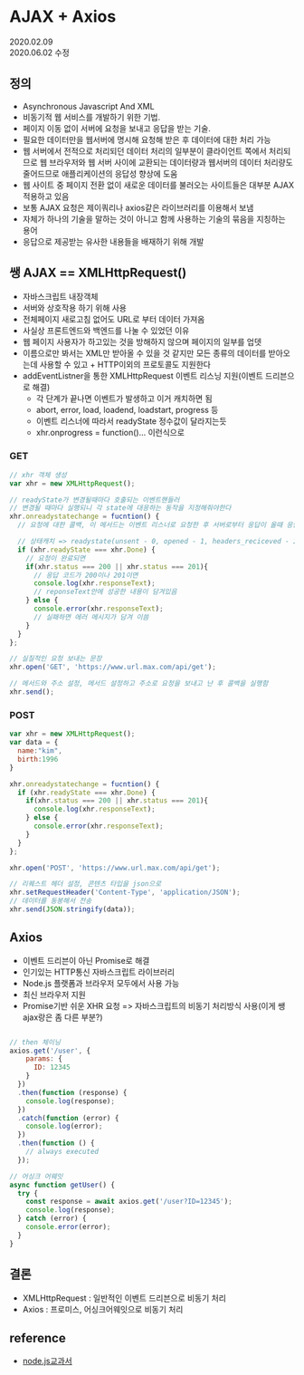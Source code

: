# AJAX + Axios

2020.02.09  
2020.06.02 수정  

## 정의

- Asynchronous Javascript And XML  
- 비동기적 웹 서비스를 개발하기 위한 기법.  
- 페이지 이동 없이 서버에 요청을 보내고 응답을 받는 기술.  
- 필요한 데이터만을 웹서버에 명시해 요청해 받은 후 데이터에 대한 처리 가능
- 웹 서버에서 전적으로 처리되던 데이터 처리의 일부분이 클라이언트 쪽에서 처리되므로 웹 브라우저와 웹 서버 사이에 교환되는 데이터량과 웹서버의 데이터 처리량도 줄어드므로 애플리케이션의 응답성 향상에 도움
- 웹 사이트 중 페이지 전환 없이 새로운 데이터를 불러오는 사이트들은 대부분 AJAX적용하고 있음  
- 보통 AJAX 요청은 제이쿼리나 axios같은 라이브러리를 이용해서 보냄  
- 자체가 하나의 기술을 말하는 것이 아니고 함께 사용하는 기술의 묶음을 지칭하는 용어
- 응답으로 제공받는 유사한 내용들을 배재하기 위해 개발

## 쌩 AJAX == XMLHttpRequest()

- 자바스크립트 내장객체
- 서버와 상호작용 하기 위해 사용
- 전체페이지 새로고침 없어도 URL로 부터 데이터 가져옴
- 사실상 프론트엔드와 백엔드를 나눌 수 있었던 이유
- 웹 페이지 사용자가 하고있는 것을 방해하지 않으며 페이지의 일부를 업뎃
- 이름으로만 봐서는 XML만 받아올 수 있을 것 같지만 모든 종류의 데이터를 받아오는데 사용할 수 있고 + HTTP이외의 프로토콜도 지원한다
- addEventListner을 통한 XMLHttpRequest 이벤트 리스닝 지원(이벤트 드리븐으로 해결)
  - 각 단계가 끝나면 이벤트가 발생하고 이거 캐치하면 됨
  - abort, error, load, loadend, loadstart, progress 등
  - 이벤트 리스너에 따라서 readyState 정수값이 달라지는듯
  - xhr.onprogress = function()... 이런식으로

### GET

```javascript
// xhr 객체 생성
var xhr = new XMLHttpRequest();

// readyState가 변경될때마다 호출되는 이벤트핸들러
// 변경될 때마다 실행되니 각 state에 대응하는 동작을 지정해줘야한다
xhr.onreadystatechange = fucntion() {
  // 요청에 대한 콜백, 이 메서드는 이벤트 리스너로 요청한 후 서버로부터 응답이 올때 응답을 받을 수 있음

  // 상태캐치 => readystate(unsent - 0, opened - 1, headers_reciceved - 2, loading - 3, done - 4)
  if (xhr.readyState === xhr.Done) {
    // 요청이 완료되면
    if(xhr.status === 200 || xhr.status === 201){
      // 응답 코드가 200이나 201이면
      console.log(xhr.responseText);
      // reponseText안에 성공한 내용이 담겨있음
    } else {
      console.error(xhr.responseText);
      // 실패하면 에러 메시지가 담겨 이씀
    }
  }
};

// 실질적인 요청 보내는 문장
xhr.open('GET', 'https://www.url.max.com/api/get');

// 메서드와 주소 설정, 메서드 설정하고 주소로 요청을 보내고 난 후 콜백을 실행함
xhr.send();
```

### POST

```javascript
var xhr = new XMLHttpRequest();
var data = {
  name:"kim",
  birth:1996
}

xhr.onreadystatechange = fucntion() {
  if (xhr.readyState === xhr.Done) {
    if(xhr.status === 200 || xhr.status === 201){
      console.log(xhr.responseText);
    } else {
      console.error(xhr.responseText);
    }
  }
};

xhr.open('POST', 'https://www.url.max.com/api/get');

// 리퀘스트 헤더 설정, 콘텐츠 타입을 json으로
xhr.setRequestHeader('Content-Type', 'application/JSON');
// 데이터를 동봉해서 전송
xhr.send(JSON.stringify(data));
```

## Axios

- 이벤트 드리븐이 아닌 Promise로 해결
- 인기있는 HTTP통신 자바스크립트 라이브러리
- Node.js 플랫폼과 브라우저 모두에서 사용 가능
- 최신 브라우저 지원
- Promise기반 쉬운 XHR 요청 => 자바스크립트의 비동기 처리방식 사용(이게 쌩 ajax랑은 좀 다른 부분?)
```js

// then 체이닝
axios.get('/user', {
    params: {
      ID: 12345
    }
  })
  .then(function (response) {
    console.log(response);
  })
  .catch(function (error) {
    console.log(error);
  })
  .then(function () {
    // always executed
  });  

// 어싱크 어웨잇
async function getUser() {
  try {
    const response = await axios.get('/user?ID=12345');
    console.log(response);
  } catch (error) {
    console.error(error);
  }
}
```

## 결론
- XMLHttpRequest : 일반적인 이벤트 드리븐으로 비동기 처리
- Axios : 프로미스, 어싱크어웨잇으로 비동기 처리

## reference
- [node.js교과서](http://www.yes24.com/Product/Goods/62597864)